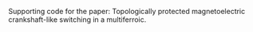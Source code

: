 Supporting code for the paper: Topologically protected magnetoelectric crankshaft-like switching in a multiferroic.
